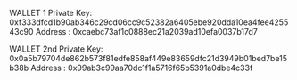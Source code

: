 WALLET 1
Private Key: 0xf333dfcd1b90ab346c29cd06cc9c52382a6405ebe920dda10ea4fee425543c90
Address   : 0xcaebc73af1c0888ec21a2039ad10efa0037b17d7

WALLET 2nd
Private Key: 0x0a5b79704de862b573f81edfe858af449e83659dfc21d3949b01bed7be15b38b
Address   : 0x99ab3c99aa70dc1f1a5716f65b5391a0dbe4c33f